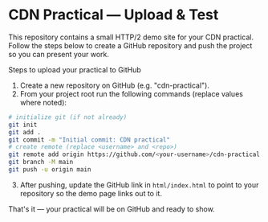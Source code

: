 # CDN Practical — Upload & Test

This repository contains a small HTTP/2 demo site for your CDN practical. Follow the steps below to create a GitHub repository and push the project so you can present your work.

Steps to upload your practical to GitHub

1. Create a new repository on GitHub (e.g. "cdn-practical").
2. From your project root run the following commands (replace values where noted):

```bash
# initialize git (if not already)
git init
git add .
git commit -m "Initial commit: CDN practical"
# create remote (replace <username> and <repo>)
git remote add origin https://github.com/<your-username>/cdn-practical.git
git branch -M main
git push -u origin main
```

3. After pushing, update the GitHub link in `html/index.html` to point to your repository so the demo page links out to it.

That's it — your practical will be on GitHub and ready to show.
